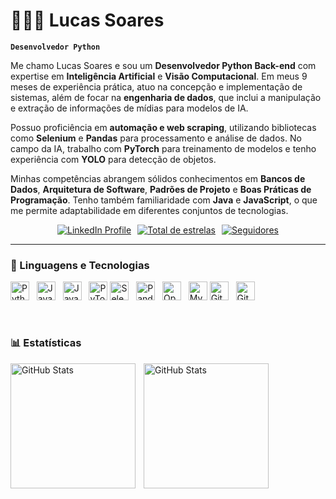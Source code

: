 # 👨🏽‍💻 Lucas Soares 

**`Desenvolvedor Python`**

Me chamo Lucas Soares e sou um **Desenvolvedor Python Back-end** com expertise em **Inteligência Artificial** e **Visão Computacional**. Em meus 9 meses de experiência prática, atuo na concepção e implementação de sistemas, além de focar na **engenharia de dados**, que inclui a manipulação e extração de informações de mídias para modelos de IA.

Possuo proficiência em **automação e web scraping**, utilizando bibliotecas como **Selenium** e **Pandas** para processamento e análise de dados. No campo da IA, trabalho com **PyTorch** para treinamento de modelos e tenho experiência com **YOLO** para detecção de objetos.

Minhas competências abrangem sólidos conhecimentos em **Bancos de Dados**, **Arquitetura de Software**, **Padrões de Projeto** e **Boas Práticas de Programação**. Tenho também familiaridade com **Java** e **JavaScript**, o que me permite adaptabilidade em diferentes conjuntos de tecnologias.

<div style="display: flex; justify-content: center; flex-wrap: wrap; gap: 10px;">
  <a href="https://www.linkedin.com/in/lucas-soares-77054b30b/">
    <img
      alt="LinkedIn Profile"
      title="Meu perfil no LinkedIn"
      src="https://custom-icon-badges.demolab.com/badge/LinkedIn-blue?style=for-the-badge&logo=linkedin&logoColor=white"
    />
  </a>
  <a href="https://github.com/Lucas7721?tab=repositories&sort=stargazers">
    <img
      alt="Total de estrelas"
      title="Total de estrelas GitHub"
      src="https://custom-icon-badges.demolab.com/github/stars/Lucas7721?color=55960c&style=for-the-badge&labelColor=488207&logo=star&label=estrelas"
    />
  </a>
  <a href="https://github.com/Lucas7721?tab=followers">
    <img
      alt="Seguidores"
      title="Me siga no GitHub"
      src="https://custom-icon-badges.demolab.com/github/followers/Lucas7721?color=236ad3&labelColor=1155ba&style=for-the-badge&logo=github&label=Seguidores&logoColor=white"
    />
  </a>
</div>

---

### 🤖 Linguagens e Tecnologias

<img alt="Python" title="Python" width="30px" src="https://cdn.jsdelivr.net/gh/devicons/devicon/icons/python/python-original.svg" /> &nbsp;
<img alt="Java" title="Java" width="30px" src="https://cdn.jsdelivr.net/gh/devicons/devicon/icons/java/java-original.svg"/> &nbsp;
<img alt="JavaScript" title="JavaScript" width="30px" src="https://cdn.jsdelivr.net/gh/devicons/devicon/icons/javascript/javascript-original.svg" /> &nbsp;
<img alt="PyTorch" title="PyTorch" width="30px" src="https://cdn.jsdelivr.net/gh/devicons/devicon/icons/pytorch/pytorch-original.svg" />
<img alt="Selenium" title="Selenium" width="30px" src="https://cdn.jsdelivr.net/gh/devicons/devicon/icons/selenium/selenium-original.svg" /> &nbsp;
<img alt="Pandas" title="Pandas" width="30px" src="https://cdn.jsdelivr.net/gh/devicons/devicon/icons/pandas/pandas-original.svg" /> &nbsp;
<img alt="OpenCV" title="OpenCV" width="30px" src="https://cdn.jsdelivr.net/gh/devicons/devicon/icons/opencv/opencv-original.svg" /> &nbsp;
<img alt="MySQL" title="MySQL" width="30px" src="https://cdn.jsdelivr.net/gh/devicons/devicon/icons/mysql/mysql-original.svg" />
<img alt="Git" title="Git" width="30px" src="https://cdn.jsdelivr.net/gh/devicons/devicon/icons/git/git-original.svg" /> &nbsp;
<img alt="GitHub" title="GitHub" width="30px" src="https://cdn.jsdelivr.net/gh/devicons/devicon/icons/github/github-original.svg" />

<br/>

### 📊 Estatísticas

<p>
  <img 
    align="left" 
    alt="GitHub Stats" 
    height="200" 
    style="padding-right: 10px;" 
    src="https://github-readme-stats.vercel.app/api?username=Lucas7721&show_icons=true&theme=tokyonight&include_all_commits=true&count_private=true&locale=pt-br" 
  />

<img 
      align="left" 
      alt="GitHub Stats" 
      height="200" 
      src="https://github-readme-stats.vercel.app/api/top-langs/?username=Lucas7721&theme=tokyonight&layout=compact&custom_title=Tecnologias&langs_count=9" 
  />

</p>
